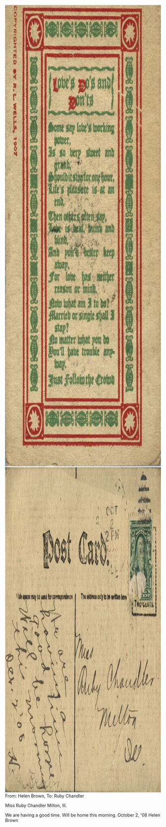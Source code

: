 <html><body><img class="alignnone size-full wp-image-1354" src="/wp-content/uploads/2014/06/postcard-2014-20140613_16481632_0594.jpg" alt="postcard-2014-20140613_16481632_0594" width="1050" height="1493"> <img class="alignnone size-full wp-image-1355" src="/wp-content/uploads/2014/06/postcard-2014-20140613_16482403_0595.jpg" alt="postcard-2014-20140613_16482403_0595" width="1514" height="1052">From: Helen Brown, To: Ruby Chandler

Miss Ruby Chandler
Milton, Ill.

We are having a good time. Will be home this morning.
October 2, '08
Helen Brown</body></html>